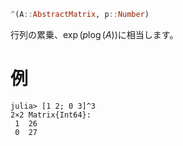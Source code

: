 ```julia
^(A::AbstractMatrix, p::Number)
```

行列の累乗、$\exp(p\log(A))$に相当します。

# 例

```jldoctest
julia> [1 2; 0 3]^3
2×2 Matrix{Int64}:
 1  26
 0  27
```
